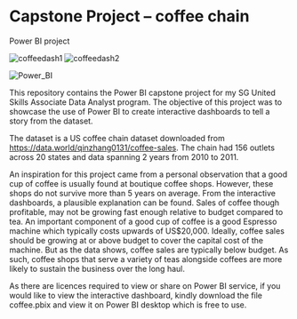 # Capstone Project – coffee chain
Power BI project

![coffeedash1](https://user-images.githubusercontent.com/10804109/195816919-c5aeb4fc-11c7-4246-9b24-f46c2342aacd.gif)
![coffeedash2](https://user-images.githubusercontent.com/10804109/195816971-387742d4-bdae-4afa-82ae-b486a0667408.gif)

![Power_BI](https://user-images.githubusercontent.com/10804109/195818511-d7921557-a9d0-4b72-8785-79aa03d31168.png)

This repository contains the Power BI capstone project for my SG United Skills Associate Data Analyst program. The objective of this project was to showcase the use of Power BI to create interactive dashboards to tell a story from the dataset.

The dataset is a US coffee chain dataset downloaded from https://data.world/qinzhang0131/coffee-sales.  The chain had 156 outlets across 20 states and data spanning 2 years from 2010 to 2011.

An inspiration for this project came from a personal observation that a good cup of coffee is usually found at boutique coffee shops.  However, these shops do not survive more than 5 years on average. From the interactive dashboards, a plausible explanation can be found.  Sales of coffee though profitable, may not be growing fast enough relative to budget compared to tea.  An important component of a good cup of coffee is a good Espresso machine which typically costs upwards of  US$20,000.  Ideally, coffee sales should be growing at or above budget to cover the capital cost of the machine.  But as the data shows, coffee sales are typically below budget. As such, coffee shops that serve a variety of teas alongside coffees are more likely to sustain the business over the long haul.

As there are licences required to view or share on Power BI service, if you would like to view the interactive dashboard, kindly download the file coffee.pbix and view it on Power BI desktop which is free to use.


